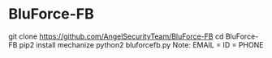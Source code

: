 # BluForce-FB
git clone https://github.com/AngelSecurityTeam/BluForce-FB  cd BluForce-FB  pip2 install mechanize  python2 bluforcefb.py  Note: EMAIL = ID = PHONE
